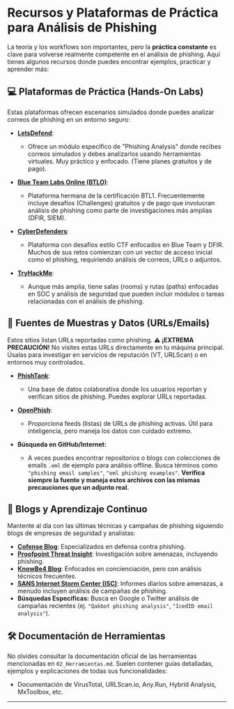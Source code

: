 # Recursos y Plataformas de Práctica para Análisis de Phishing

La teoría y los workflows son importantes, pero la **práctica constante** es clave para volverse realmente competente en el análisis de phishing. Aquí tienes algunos recursos donde puedes encontrar ejemplos, practicar y aprender más:

## 💻 Plataformas de Práctica (Hands-On Labs)

Estas plataformas ofrecen escenarios simulados donde puedes analizar correos de phishing en un entorno seguro:

* **[LetsDefend](https://letsdefend.io/)**:
    * Ofrece un módulo específico de "Phishing Analysis" donde recibes correos simulados y debes analizarlos usando herramientas virtuales. Muy práctico y enfocado. (Tiene planes gratuitos y de pago).

* **[Blue Team Labs Online (BTLO)](https://blueteamlabs.online/)**:
    * Plataforma hermana de la certificación BTL1. Frecuentemente incluye desafíos (Challenges) gratuitos y de pago que involucran análisis de phishing como parte de investigaciones más amplias (DFIR, SIEM).

* **[CyberDefenders](https://cyberdefenders.org/)**:
    * Plataforma con desafíos estilo CTF enfocados en Blue Team y DFIR. Muchos de sus retos comienzan con un vector de acceso inicial como el phishing, requiriendo análisis de correos, URLs o adjuntos.

* **[TryHackMe](https://tryhackme.com/)**:
    * Aunque más amplia, tiene salas (rooms) y rutas (paths) enfocadas en SOC y análisis de seguridad que pueden incluir módulos o tareas relacionadas con el análisis de phishing.

## 🎣 Fuentes de Muestras y Datos (URLs/Emails)

Estos sitios listan URLs reportadas como phishing. **⚠️ ¡EXTREMA PRECAUCIÓN!** No visites estas URLs directamente en tu máquina principal. Úsalas para investigar en servicios de reputación (VT, URLScan) o en entornos muy controlados.

* **[PhishTank](https://phishtank.org/)**:
    * Una base de datos colaborativa donde los usuarios reportan y verifican sitios de phishing. Puedes explorar URLs reportadas.

* **[OpenPhish](https://openphish.com/)**:
    * Proporciona feeds (listas) de URLs de phishing activas. Útil para inteligencia, pero maneja los datos con cuidado extremo.

* **Búsqueda en GitHub/Internet:**
    * A veces puedes encontrar repositorios o blogs con colecciones de emails `.eml` de ejemplo para análisis offline. Busca términos como `"phishing email samples"`, `"eml phishing examples"`. **Verifica siempre la fuente y maneja estos archivos con las mismas precauciones que un adjunto real.**

## 📰 Blogs y Aprendizaje Continuo

Mantente al día con las últimas técnicas y campañas de phishing siguiendo blogs de empresas de seguridad y analistas:

* **[Cofense Blog](https://cofense.com/blog/)**: Especializados en defensa contra phishing.
* **[Proofpoint Threat Insight](https://www.proofpoint.com/us/blog/threat-insight)**: Investigación sobre amenazas, incluyendo phishing.
* **[KnowBe4 Blog](https://blog.knowbe4.com/)**: Enfocados en concienciación, pero con análisis técnicos frecuentes.
* **[SANS Internet Storm Center (ISC)](https://isc.sans.edu/)**: Informes diarios sobre amenazas, a menudo incluyen análisis de campañas de phishing.
* **Búsquedas Específicas:** Busca en Google o Twitter análisis de campañas recientes (ej. `"Qakbot phishing analysis"`, `"IcedID email analysis"`).

## 🛠️ Documentación de Herramientas

No olvides consultar la documentación oficial de las herramientas mencionadas en `02_Herramientas.md`. Suelen contener guías detalladas, ejemplos y explicaciones de todas sus funcionalidades:

* Documentación de VirusTotal, URLScan.io, Any.Run, Hybrid Analysis, MxToolbox, etc.

---

